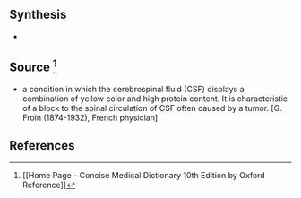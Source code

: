 ## Synthesis
- 
## Source [^1]
- a condition in which the cerebrospinal fluid (CSF) displays a combination of yellow color and high protein content. It is characteristic of a block to the spinal circulation of CSF often caused by a tumor. \[G. Froin (1874-1932), French physician]
## References

[^1]: [[Home Page - Concise Medical Dictionary 10th Edition by Oxford Reference]]